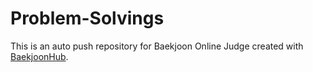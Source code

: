 # Problem-Solvings
This is an auto push repository for Baekjoon Online Judge created with [BaekjoonHub](https://github.com/BaekjoonHub/BaekjoonHub).
